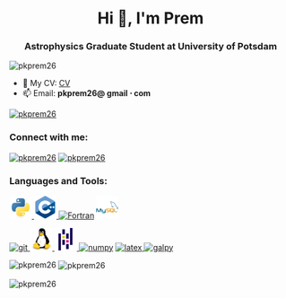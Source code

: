 <h1 align="center">Hi 👋, I'm Prem</h1>
<h3 align="center">Astrophysics Graduate Student at University of Potsdam</h3>

<p align="left"> <img src="https://komarev.com/ghpvc/?username=pkprem26&label=Profile%20views&color=0e75b6&style=flat" alt="pkprem26" /> </p>

- 📄  My CV: [CV](https://github.com/pkprem26/pkprem26/blob/main/PremKumar_CV.pdf)
- 📫 Email: **pkprem26\@ gmail $\cdot$ com**

<p align="left"> <a href="https://twitter.com/pkprem26" target="blank"><img src="https://img.shields.io/twitter/follow/pkprem26?logo=twitter&style=for-the-badge" alt="pkprem26" /></a> </p>

<h3 align="left">Connect with me:</h3>
<p align="left">
<a href="https://twitter.com/pkprem26" target="blank"><img align="center" src="https://raw.githubusercontent.com/rahuldkjain/github-profile-readme-generator/master/src/images/icons/Social/twitter.svg" alt="pkprem26" height="30" width="40" /></a>
<a href="https://linkedin.com/in/pkprem26" target="blank"><img align="center" src="https://raw.githubusercontent.com/rahuldkjain/github-profile-readme-generator/master/src/images/icons/Social/linked-in-alt.svg" alt="pkprem26" height="30" width="40" /></a>
</p>

<h3 align="left">Languages and Tools:</h3>
<p align="left"> 
  
  <a href="https://www.python.org" target="_blank" rel="noreferrer"> <img src="https://raw.githubusercontent.com/devicons/devicon/master/icons/python/python-original.svg" alt="python" width="40" height="40"/> </a>
  <a href="https://www.w3schools.com/cpp/" target="_blank" rel="noreferrer"> <img src="https://raw.githubusercontent.com/devicons/devicon/master/icons/cplusplus/cplusplus-original.svg" alt="cplusplus" width="40" height="40"/> </a> 
  <a href="https://fortran-lang.org" target="_blank" rel="noreferrer"> <img src="https://avatars.githubusercontent.com/u/53436240?s=200&v=4" alt="Fortran" width="40" height="40"/></a>
  <a href="https://www.mysql.com/" target="_blank" rel="noreferrer"> <img src="https://raw.githubusercontent.com/devicons/devicon/master/icons/mysql/mysql-original-wordmark.svg" alt="mysql" width="40" height="40"/> </a>

  <a href="https://git-scm.com/" target="_blank" rel="noreferrer"> <img src="https://www.vectorlogo.zone/logos/git-scm/git-scm-icon.svg" alt="git" width="40" height="40"/> </a> <a href="https://www.linux.org/" target="_blank" rel="noreferrer"> <img src="https://raw.githubusercontent.com/devicons/devicon/master/icons/linux/linux-original.svg" alt="linux" width="40" height="40"/> </a>
  <a href="https://pandas.pydata.org/" target="_blank" rel="noreferrer"> <img src="https://raw.githubusercontent.com/devicons/devicon/2ae2a900d2f041da66e950e4d48052658d850630/icons/pandas/pandas-original.svg" alt="pandas" width="40" height="40"/> </a>
  <a href="https://numpy.org/" target="_blank" rel="noreferrer"> <img src="https://numpy.org/images/logo.svg" alt="numpy" width="40" height="40"/></a> 
  <a href="https://www.latex-project.org/" target="_blank" rel="noreferrer"> <img src="https://avatars.githubusercontent.com/u/667583?s=200&v=4" alt="latex" width="40" height="40"/> </a> 
  <a href="https://github.com/jobovy/galpy" target="_blank" rel="noreferrer"> <img src="https://docs.galpy.org/en/v1.5.0/_static/logo-small.png" alt="galpy" width="40" height="40"/></a> 




</p>

<p><img align="left" src="https://github-readme-stats.vercel.app/api/top-langs?username=pkprem26&show_icons=true&locale=en&layout=compact" alt="pkprem26" /></p>

<p>&nbsp;<img align="center" src="https://github-readme-stats.vercel.app/api?username=pkprem26&show_icons=true&locale=en" alt="pkprem26" /></p>

<p><img align="center" src="https://github-readme-streak-stats.herokuapp.com/?user=pkprem26&" alt="pkprem26" /></p>
